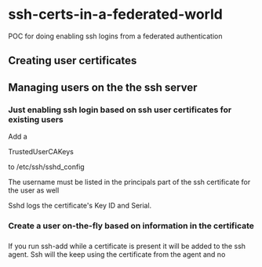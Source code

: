 # ssh-certs-in-a-federated-world
POC for doing enabling ssh logins from a federated authentication

## Creating user certificates




## Managing users on the the ssh server

### Just enabling ssh login based on ssh user certificates for existing users

Add a

TrustedUserCAKeys <name of file with list of public keys for trusted ssh CAs>

to /etc/ssh/sshd_config

The username must be listed in the principals part of the ssh certificate for the user as well

Sshd logs the certificate's Key ID and Serial.

### Create a user on-the-fly based on information in the certificate


###

If you run ssh-add while a certificate is present it will be added to the ssh agent. Ssh will the keep using the certificate from the agent and no
